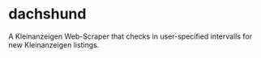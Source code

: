 # dachshund
A Kleinanzeigen Web-Scraper that checks in user-specified intervalls for new Kleinanzeigen listings.
